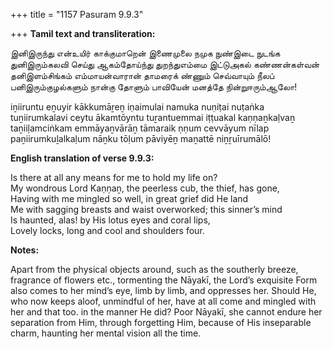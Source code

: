 +++
title = "1157 Pasuram 9.9.3"

+++
**Tamil text and transliteration:**

இனிஇருந்து என்உயிர் காக்குமாறென் இணைமுலை நமுக நுண்இடை நுடங்க  
துனிஇரும்கலவி செய்து ஆகம்தோய்ந்து துறந்துஎம்மை இட்டுஅகல் கண்ணன்கள்வன்  
தனிஇளம்சிங்கம் எம்மாயன்வாரான் தாமரைக் ண்ணும் செவ்வாயும் நீலப்  
பனிஇரும்குழல்களும் நான்கு தோளும் பாவியேன் மனத்தே நின்றுஈரும்ஆலோ!

iṉiiruntu eṉuyir kākkumāṟeṉ iṇaimulai namuka nuṇiṭai nuṭaṅka  
tuṉiirumkalavi ceytu ākamtōyntu tuṟantuemmai iṭṭuakal kaṇṇaṉkaḷvaṉ  
taṉiiḷamciṅkam emmāyaṉvārāṉ tāmaraik ṇṇum cevvāyum nīlap  
paṉiirumkuḻalkaḷum nāṉku tōḷum pāviyēṉ maṉattē niṉṟuīrumālō!

**English translation of verse 9.9.3:**

Is there at all any means for me to hold my life on?  
My wondrous Lord Kaṇṇaṉ, the peerless cub, the thief, has gone,  
Having with me mingled so well, in great grief did He land  
Me with sagging breasts and waist overworked; this sinner’s mind  
Is haunted, alas! by His lotus eyes and coral lips,  
Lovely locks, long and cool and shoulders four.

**Notes:**

Apart from the physical objects around, such as the southerly breeze, fragrance of flowers etc., tormenting the Nāyakī, the Lord’s exquisite Form also comes to her mind’s eye, limb by limb, and oppresses her. Should He, who now keeps aloof, unmindful of her, have at all come and mingled with her and that too. in the manner He did? Poor Nāyakī, she cannot endure her separation from Him, through forgetting Him, because of His inseparable charm, haunting her mental vision all the time.



